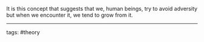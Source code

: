 It is this concept that suggests that we, human beings, try to avoid adversity but when we encounter it, we tend to grow from it.

---
tags: #theory 